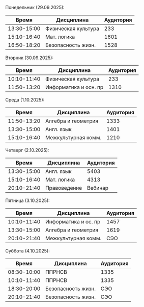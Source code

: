  Понедельник (29.09.2025):
 
 | Время       | Дисциплина           | Аудитория |
 | ----------- | -------------------- | --------- |
 | 13:30-15:00 | Физическая культура  | 233       |
 | 15:10-16:40 | Мат. логика          | 1601      |
 | 16:50-18:20 | Безопасность жизн.   | 1528      |

 Вторник (30.09.2025):
 
 | Время       | Дисциплина           | Аудитория |
 | ----------- | -------------------- | --------- |
 | 10:10-11:40 | Физическая культура  | 233       |
 | 11:50-13:20 | Информатика и осн. пр| 1310      |

 
 Среда (1.10.2025):

 | Время       | Дисциплина           | Аудитория |
 | ----------- | -------------------- | --------- |
 | 11:50-13:20 | Алгебра и геометрия  | 1333      |
 | 13:30-15:00 | Англ. язык           | 1401      |
 | 15:10-16:40 | Межкультурная комм.  | 1210      |
 

  Четверг (2.10.2025):

 | Время       | Дисциплина           | Аудитория |
 | ----------- | -------------------- | --------- |
 | 13:30-15:00 | Англ. язык           | 5403      |
 | 15:10-16:40 | Мат. логика          | 4313      |
 | 20:10-21:40 | Правоведение         | Вебинар   |


  Пятница (3.10.2025):

 | Время       | Дисциплина           | Аудитория |
 | ----------- | -------------------- | --------- |
 | 10:10-11:40 | Информатика и ос. пр | 1457      |
 | 13:30-15:00 | Алгебра и геометрия  | 1619      |
 | 20:10-21:40 | Межкультурная комм.  | СЭО       |


  Суббота (4.10.2025):

 | Время       | Дисциплина           | Аудитория |
 | ----------- | -------------------- | --------- |
 | 08:30-10:00 | ППРНСВ               | 1335      |
 | 10:10-11:40 | ППРНСВ               | 1335      | 
 | 18:30-20:00 | Безопасность жизн.   | СЭО       |
 | 20:10-21:40 | Безопасность жизн.   | СЭО       |
